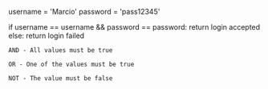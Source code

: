 username = 'Marcio'
password = 'pass12345'

if username == username && password == password:
    return login accepted
else:
    return login failed


    AND - All values must be true

    OR - One of the values must be true

    NOT - The value must be false